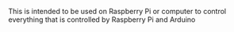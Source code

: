 This is intended to be used on Raspberry Pi or computer to control everything that is controlled by Raspberry Pi and Arduino

